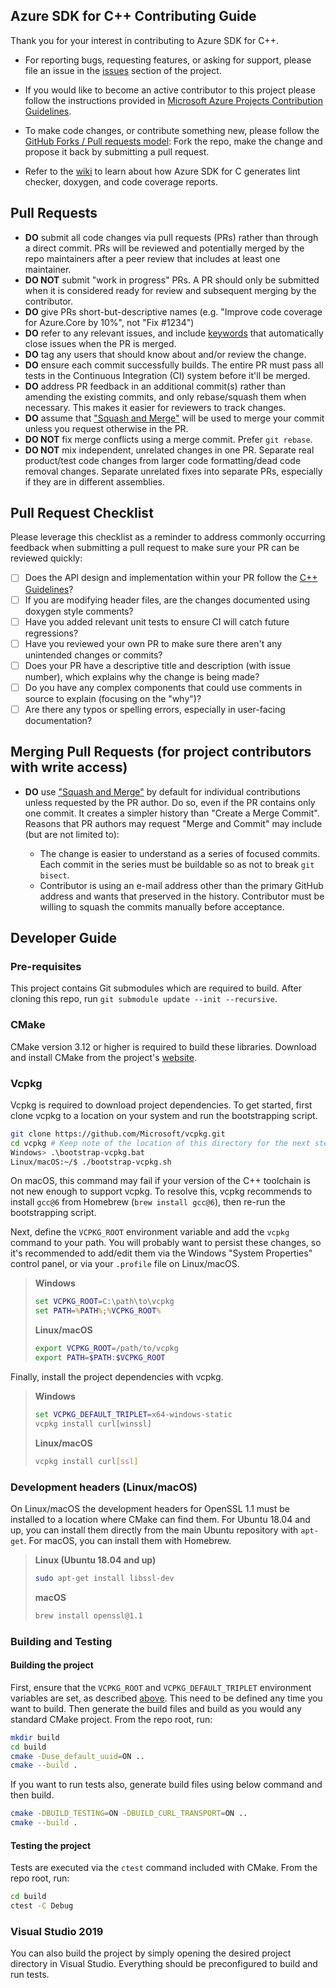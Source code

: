 Azure SDK for C++ Contributing Guide
-------------------------------------

Thank you for your interest in contributing to Azure SDK for C++.

- For reporting bugs, requesting features, or asking for support, please file an issue in the [issues](https://github.com/Azure/azure-sdk-for-cpp/issues) section of the project.

- If you would like to become an active contributor to this project please follow the instructions provided in [Microsoft Azure Projects Contribution Guidelines](http://azure.github.com/guidelines.html).

- To make code changes, or contribute something new, please follow the [GitHub Forks / Pull requests model](https://help.github.com/articles/fork-a-repo/): Fork the repo, make the change and propose it back by submitting a pull request.

- Refer to the [wiki](https://github.com/Azure/azure-sdk-for-c/wiki) to learn about how Azure SDK for C generates lint checker, doxygen, and code coverage reports.

Pull Requests
-------------

* **DO** submit all code changes via pull requests (PRs) rather than through a direct commit. PRs will be reviewed and potentially merged by the repo maintainers after a peer review that includes at least one maintainer.
* **DO NOT** submit "work in progress" PRs.  A PR should only be submitted when it is considered ready for review and subsequent merging by the contributor.
* **DO** give PRs short-but-descriptive names (e.g. "Improve code coverage for Azure.Core by 10%", not "Fix #1234")
* **DO** refer to any relevant issues, and include [keywords](https://help.github.com/articles/closing-issues-via-commit-messages/) that automatically close issues when the PR is merged.
* **DO** tag any users that should know about and/or review the change.
* **DO** ensure each commit successfully builds.  The entire PR must pass all tests in the Continuous Integration (CI) system before it'll be merged.
* **DO** address PR feedback in an additional commit(s) rather than amending the existing commits, and only rebase/squash them when necessary.  This makes it easier for reviewers to track changes.
* **DO** assume that ["Squash and Merge"](https://github.com/blog/2141-squash-your-commits) will be used to merge your commit unless you request otherwise in the PR.
* **DO NOT** fix merge conflicts using a merge commit. Prefer `git rebase`.
* **DO NOT** mix independent, unrelated changes in one PR. Separate real product/test code changes from larger code formatting/dead code removal changes. Separate unrelated fixes into separate PRs, especially if they are in different assemblies.

Pull Request Checklist
----------------------

Please leverage this checklist as a reminder to address commonly occurring feedback when submitting a pull request to make sure your PR can be reviewed quickly:

- [ ] Does the API design and implementation within your PR follow the [C++ Guidelines](https://azure.github.io/azure-sdk/cpp_introduction.html)?
- [ ] If you are modifying header files, are the changes documented using doxygen style comments?
- [ ] Have you added relevant unit tests to ensure CI will catch future regressions?
- [ ] Have you reviewed your own PR to make sure there aren't any unintended changes or commits?
- [ ] Does your PR have a descriptive title and description (with issue number), which explains why the change is being made?
- [ ] Do you have any complex components that could use comments in source to explain (focusing on the "why")?
- [ ] Are there any typos or spelling errors, especially in user-facing documentation?

Merging Pull Requests (for project contributors with write access)
----------------------------------------------------------

* **DO** use ["Squash and Merge"](https://github.com/blog/2141-squash-your-commits) by default for individual contributions unless requested by the PR author.
  Do so, even if the PR contains only one commit. It creates a simpler history than "Create a Merge Commit".
  Reasons that PR authors may request "Merge and Commit" may include (but are not limited to):

  - The change is easier to understand as a series of focused commits. Each commit in the series must be buildable so as not to break `git bisect`.
  - Contributor is using an e-mail address other than the primary GitHub address and wants that preserved in the history. Contributor must be willing to squash
    the commits manually before acceptance.



## Developer Guide

### Pre-requisites

This project contains Git submodules which are required to build. After cloning this repo, run `git submodule update
--init --recursive`.

### CMake
CMake version 3.12 or higher is required to build these libraries. Download and install CMake from the project's
[website](https://cmake.org/download/).

### Vcpkg
Vcpkg is required to download project dependencies. To get started, first clone vcpkg to a location on your system and
run the bootstrapping script.

```sh
git clone https://github.com/Microsoft/vcpkg.git
cd vcpkg # Keep note of the location of this directory for the next step
Windows> .\bootstrap-vcpkg.bat
Linux/macOS:~/$ ./bootstrap-vcpkg.sh
```

On macOS, this command may fail if your version of the C++ toolchain is not new enough to support vcpkg. To resolve
this, vcpkg recommends to install `gcc@6` from Homebrew (`brew install gcc@6`), then re-run the bootstrapping script.

Next, define the `VCPKG_ROOT` environment variable and add the `vcpkg` command to your path. You will probably want to
persist these changes, so it's recommended to add/edit them via the Windows "System Properties" control panel, or via
your `.profile` file on Linux/macOS.

> **Windows**
> ```bat
> set VCPKG_ROOT=C:\path\to\vcpkg
> set PATH=%PATH%;%VCPKG_ROOT%
> ```
>
> **Linux/macOS**
> ```sh
> export VCPKG_ROOT=/path/to/vcpkg
> export PATH=$PATH:$VCPKG_ROOT
> ```

Finally, install the project dependencies with vcpkg.

> **Windows**
> ```bat
> set VCPKG_DEFAULT_TRIPLET=x64-windows-static
> vcpkg install curl[winssl]
> ```
>
> **Linux/macOS**
> ```sh
> vcpkg install curl[ssl]
> ```

### Development headers (Linux/macOS)
On Linux/macOS the development headers for OpenSSL 1.1 must be installed to a location where CMake can find them.
For Ubuntu 18.04 and up, you can install them directly from the main Ubuntu repository with `apt-get`. For macOS, you
can install them with Homebrew.

> **Linux (Ubuntu 18.04 and up)**
> ```sh
> sudo apt-get install libssl-dev
> ```
>
> **macOS**
> ```sh
> brew install openssl@1.1
> ```

### Building and Testing

#### Building the project
First, ensure that the `VCPKG_ROOT` and `VCPKG_DEFAULT_TRIPLET` environment variables are set, as described [above](#vcpkg). This need to be defined
any time you want to build. Then generate the build files and build as you would any standard CMake project. From the
repo root, run:

```sh
mkdir build
cd build
cmake -Duse_default_uuid=ON ..
cmake --build .
```
If you want to run tests also, generate build files using below command and then build.
```sh
cmake -DBUILD_TESTING=ON -DBUILD_CURL_TRANSPORT=ON ..
cmake --build .
```
#### Testing the project
Tests are executed via the `ctest` command included with CMake. From the repo root, run:

```sh
cd build
ctest -C Debug
```

### Visual Studio 2019
You can also build the project by simply opening the desired project directory in Visual Studio. Everything should be
preconfigured to build and run tests.
